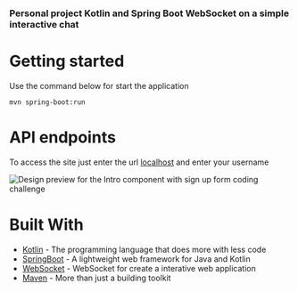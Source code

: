  ### Personal project Kotlin and Spring Boot WebSocket on a simple interactive chat

 # Getting started
 
Use the command below for start the application

```
mvn spring-boot:run
```

# API endpoints

To access the site just enter the url [localhost](http://localhost:8080/) and enter your username

![Design preview for the Intro component with sign up form coding challenge](tela-inicial.jpg)

# Built With

* [Kotlin](https://kotlinlang.org/) - The programming language that does more with less code
* [SpringBoot](https://spring.io/projects/spring-boot/) - A lightweight web framework for Java and Kotlin
* [WebSocket](https://spring.io/guides/gs/messaging-stomp-websocket/) - WebSocket for create a interative web application
* [Maven](https://gradle.org/) - More than just a building toolkit
